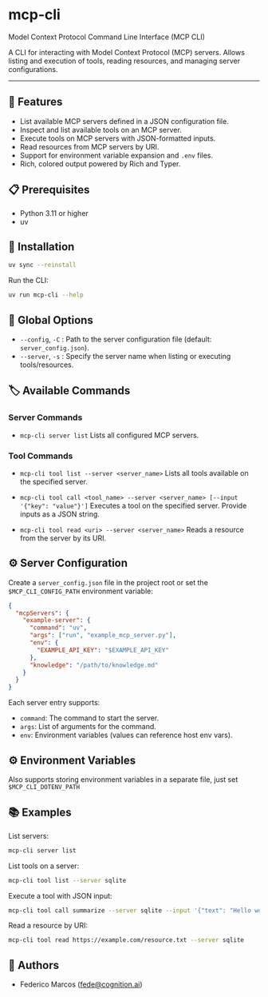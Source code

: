 # mcp-cli

Model Context Protocol Command Line Interface (MCP CLI)

A CLI for interacting with Model Context Protocol (MCP) servers. Allows listing and execution of tools, reading resources, and managing server configurations.

---

## 🌟 Features

- List available MCP servers defined in a JSON configuration file.
- Inspect and list available tools on an MCP server.
- Execute tools on MCP servers with JSON-formatted inputs.
- Read resources from MCP servers by URI.
- Support for environment variable expansion and `.env` files.
- Rich, colored output powered by Rich and Typer.

## 📋 Prerequisites

- Python 3.11 or higher
- uv

## 🚀 Installation

```bash
uv sync --reinstall
```

Run the CLI:

```bash
uv run mcp-cli --help
```

## 🧰 Global Options

- `--config`, `-C` <path>: Path to the server configuration file (default: `server_config.json`).
- `--server`, `-s` <name>: Specify the server name when listing or executing tools/resources.


## 🏷️ Available Commands

### Server Commands

- `mcp-cli server list`
  Lists all configured MCP servers.

### Tool Commands

- `mcp-cli tool list --server <server_name>`
  Lists all tools available on the specified server.

- `mcp-cli tool call <tool_name> --server <server_name> [--input '{"key": "value"}']`
  Executes a tool on the specified server. Provide inputs as a JSON string.

- `mcp-cli tool read <uri> --server <server_name>`
  Reads a resource from the server by its URI.

## ⚙️ Server Configuration

Create a `server_config.json` file in the project root or set the `$MCP_CLI_CONFIG_PATH` environment variable:

```json
{
  "mcpServers": {
    "example-server": {
      "command": "uv",
      "args": ["run", "example_mcp_server.py"],
      "env": {
        "EXAMPLE_API_KEY": "$EXAMPLE_API_KEY"
      },
      "knowledge": "/path/to/knowledge.md"
    }
  }
}
```

Each server entry supports:
- `command`: The command to start the server.
- `args`: List of arguments for the command.
- `env`: Environment variables (values can reference host env vars).

## ⚙️ Environment Variables

Also supports storing environment variables in a separate file, just set `$MCP_CLI_DOTENV_PATH`



## 📚 Examples

List servers:

```bash
mcp-cli server list
```

List tools on a server:

```bash
mcp-cli tool list --server sqlite
```

Execute a tool with JSON input:

```bash
mcp-cli tool call summarize --server sqlite --input '{"text": "Hello world"}'
```

Read a resource by URI:

```bash
mcp-cli tool read https://example.com/resource.txt --server sqlite
```

## 👤 Authors

- Federico Marcos (<fede@cognition.ai>)
